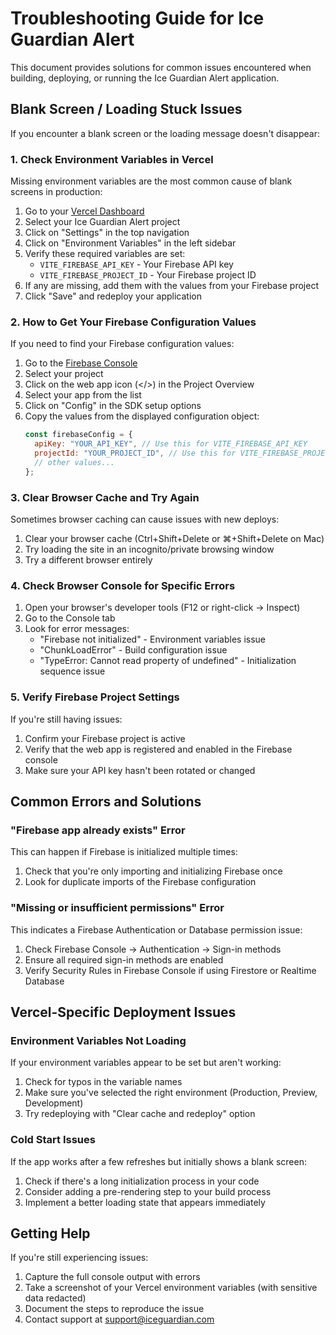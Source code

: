 # Troubleshooting Guide for Ice Guardian Alert

This document provides solutions for common issues encountered when building, deploying, or running the Ice Guardian Alert application.

## Blank Screen / Loading Stuck Issues

If you encounter a blank screen or the loading message doesn't disappear:

### 1. Check Environment Variables in Vercel

Missing environment variables are the most common cause of blank screens in production:

1. Go to your [Vercel Dashboard](https://vercel.com/dashboard)
2. Select your Ice Guardian Alert project
3. Click on "Settings" in the top navigation
4. Click on "Environment Variables" in the left sidebar
5. Verify these required variables are set:
   - `VITE_FIREBASE_API_KEY` - Your Firebase API key
   - `VITE_FIREBASE_PROJECT_ID` - Your Firebase project ID
6. If any are missing, add them with the values from your Firebase project
7. Click "Save" and redeploy your application

### 2. How to Get Your Firebase Configuration Values

If you need to find your Firebase configuration values:

1. Go to the [Firebase Console](https://console.firebase.google.com/)
2. Select your project
3. Click on the web app icon (</>) in the Project Overview 
4. Select your app from the list
5. Click on "Config" in the SDK setup options
6. Copy the values from the displayed configuration object:
   ```javascript
   const firebaseConfig = {
     apiKey: "YOUR_API_KEY", // Use this for VITE_FIREBASE_API_KEY
     projectId: "YOUR_PROJECT_ID", // Use this for VITE_FIREBASE_PROJECT_ID
     // other values...
   };
   ```

### 3. Clear Browser Cache and Try Again

Sometimes browser caching can cause issues with new deploys:

1. Clear your browser cache (Ctrl+Shift+Delete or ⌘+Shift+Delete on Mac)
2. Try loading the site in an incognito/private browsing window
3. Try a different browser entirely

### 4. Check Browser Console for Specific Errors

1. Open your browser's developer tools (F12 or right-click → Inspect)
2. Go to the Console tab
3. Look for error messages:
   - "Firebase not initialized" - Environment variables issue
   - "ChunkLoadError" - Build configuration issue
   - "TypeError: Cannot read property of undefined" - Initialization sequence issue

### 5. Verify Firebase Project Settings

If you're still having issues:

1. Confirm your Firebase project is active
2. Verify that the web app is registered and enabled in the Firebase console
3. Make sure your API key hasn't been rotated or changed

## Common Errors and Solutions

### "Firebase app already exists" Error

This can happen if Firebase is initialized multiple times:

1. Check that you're only importing and initializing Firebase once
2. Look for duplicate imports of the Firebase configuration

### "Missing or insufficient permissions" Error

This indicates a Firebase Authentication or Database permission issue:

1. Check Firebase Console → Authentication → Sign-in methods
2. Ensure all required sign-in methods are enabled
3. Verify Security Rules in Firebase Console if using Firestore or Realtime Database

## Vercel-Specific Deployment Issues

### Environment Variables Not Loading

If your environment variables appear to be set but aren't working:

1. Check for typos in the variable names
2. Make sure you've selected the right environment (Production, Preview, Development)
3. Try redeploying with "Clear cache and redeploy" option

### Cold Start Issues

If the app works after a few refreshes but initially shows a blank screen:

1. Check if there's a long initialization process in your code
2. Consider adding a pre-rendering step to your build process
3. Implement a better loading state that appears immediately

## Getting Help

If you're still experiencing issues:

1. Capture the full console output with errors
2. Take a screenshot of your Vercel environment variables (with sensitive data redacted)
3. Document the steps to reproduce the issue
4. Contact support at support@iceguardian.com
